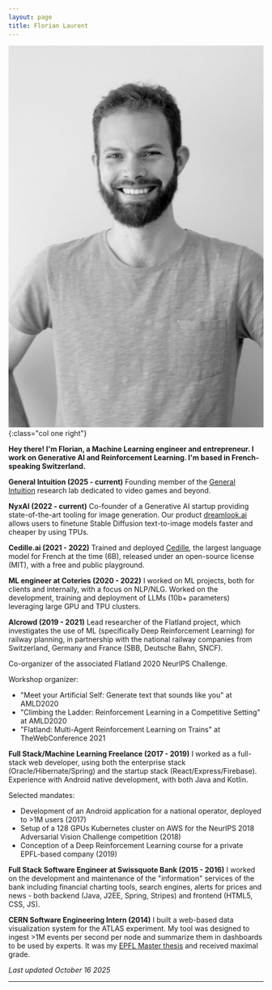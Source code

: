 ```yaml
---
layout: page
title: Florian Laurent
---
```


![Florian Laurent](img/florian-laurent.jpg){:class="col one right"}

**Hey there! I'm Florian, a Machine Learning engineer and entrepreneur. I work on Generative AI and Reinforcement Learning. I'm based in 
French-speaking Switzerland.**

**General Intuition (2025 - current)** Founding member of the [General Intuition](http://generalintuition.ai/) research lab dedicated to video games and beyond. 

**NyxAI (2022 - current)** Co-founder of a Generative AI startup providing state-of-the-art tooling for image generation.
Our product [dreamlook.ai](https://dreamlook.ai/) allows users to finetune Stable Diffusion text-to-image models faster and cheaper by using TPUs.

**Cedille.ai (2021 - 2022)**
Trained and deployed [Cedille](https://github.com/coteries/cedille-ai), the largest language model for French at the time (6B), released under an open-source license (MIT), with a free and public playground.

**ML engineer at Coteries (2020 - 2022)**
I worked on ML projects, both for clients and internally, with a focus on NLP/NLG. Worked on the development, training and deployment of LLMs (10b+ parameters) leveraging large GPU and TPU clusters.

**AIcrowd (2019 - 2021)**
Lead researcher of the Flatland project, which investigates the use of ML (specifically Deep Reinforcement Learning) for railway planning, in partnership with the national railway companies from Switzerland, Germany and France (SBB, Deutsche Bahn, SNCF).

Co-organizer of the associated Flatland 2020 NeurIPS Challenge.

Workshop organizer:
- "Meet your Artificial Self: Generate text that sounds like you" at AMLD2020 
- "Climbing the Ladder: Reinforcement Learning in a Competitive Setting" at AMLD2020
- "Flatland: Multi-Agent Reinforcement Learning on Trains" at TheWebConference 2021

**Full Stack/Machine Learning Freelance (2017 - 2019)**
I worked as a full-stack web developer, using both the enterprise stack (Oracle/Hibernate/Spring) and the startup stack (React/Express/Firebase). Experience with Android native development, with both Java and Kotlin.

Selected mandates:
- Development of an Android application for a national operator, deployed to >1M users (2017)
- Setup of a 128 GPUs Kubernetes cluster on AWS for the NeurIPS 2018 Adversarial Vision Challenge competition (2018)
- Conception of a Deep Reinforcement Learning course for a private EPFL-based company (2019)

**Full Stack Software Engineer at Swissquote Bank (2015 - 2016)**
I worked on the development and maintenance of the "information" services of the bank including financial charting tools, search engines, alerts for prices and news - both backend (Java, J2EE, Spring, Stripes) and frontend (HTML5, CSS, JS).

**CERN Software Engineering Intern (2014)**
I built a web-based data visualization system for the ATLAS experiment. My tool was designed to ingest >1M events per second per node and summarize them in dashboards to be used by experts. It was my [EPFL Master thesis](https://masterscrat.github.io/documents/Florian_Laurent_CERN_Master_Thesis.pdf) and received maximal grade.

*Last updated October 16 2025*

---

<span class="contacticon center">
	<a href="https://github.com/MasterScrat" target="_blank"><i class="fa fa-github-square"></i></a>
	<a href="https://www.reddit.com/user/MasterScrat/" target="_blank"><i class="fa fa-reddit-square"></i></a>
	<a href="https://twitter.com/MasterScrat" target="_blank"><i class="fa fa-twitter-square"></i></a>
	<a href="https://www.linkedin.com/in/florianlaurent/" target="_blank"><i class="fa fa-linkedin-square"></i></a>
</span>
